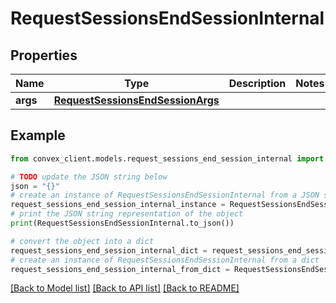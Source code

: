 # RequestSessionsEndSessionInternal


## Properties

Name | Type | Description | Notes
------------ | ------------- | ------------- | -------------
**args** | [**RequestSessionsEndSessionArgs**](RequestSessionsEndSessionArgs.md) |  | 

## Example

```python
from convex_client.models.request_sessions_end_session_internal import RequestSessionsEndSessionInternal

# TODO update the JSON string below
json = "{}"
# create an instance of RequestSessionsEndSessionInternal from a JSON string
request_sessions_end_session_internal_instance = RequestSessionsEndSessionInternal.from_json(json)
# print the JSON string representation of the object
print(RequestSessionsEndSessionInternal.to_json())

# convert the object into a dict
request_sessions_end_session_internal_dict = request_sessions_end_session_internal_instance.to_dict()
# create an instance of RequestSessionsEndSessionInternal from a dict
request_sessions_end_session_internal_from_dict = RequestSessionsEndSessionInternal.from_dict(request_sessions_end_session_internal_dict)
```
[[Back to Model list]](../README.md#documentation-for-models) [[Back to API list]](../README.md#documentation-for-api-endpoints) [[Back to README]](../README.md)


